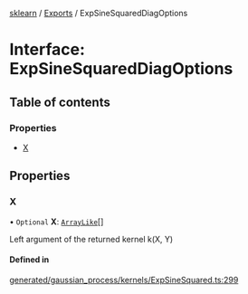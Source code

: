 [sklearn](../readme.md) / [Exports](../modules.md) / ExpSineSquaredDiagOptions

# Interface: ExpSineSquaredDiagOptions

## Table of contents

### Properties

- [X](ExpSineSquaredDiagOptions.md#x)

## Properties

### X

• `Optional` **X**: [`ArrayLike`](../modules.md#arraylike)[]

Left argument of the returned kernel k(X, Y)

#### Defined in

[generated/gaussian_process/kernels/ExpSineSquared.ts:299](https://github.com/transitive-bullshit/scikit-learn-ts/blob/367336a/packages/sklearn/src/generated/gaussian_process/kernels/ExpSineSquared.ts#L299)
